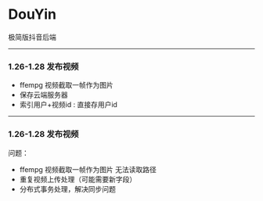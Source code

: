 # DouYin
极简版抖音后端

---
### 1.26-1.28 发布视频
- ffempg 视频截取一帧作为图片
- 保存云端服务器
- 索引用户+视频id : 直接存用户id

---
### 1.26-1.28 发布视频
问题：
- ffempg 视频截取一帧作为图片 无法读取路径
- 重复视频上传处理（可能需要新字段）
- 分布式事务处理，解决同步问题
